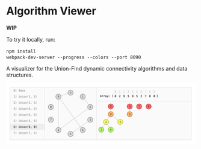 Algorithm Viewer
================

**WIP**

To try it locally, run:

```
npm install
webpack-dev-server --progress --colors --port 8090
```

A visualizer for the Union-Find dynamic connectivity algorithms and data structures.

![Screenshot of the union find algorithm/data structure visualization](/screenshots/union-find-algorithm-viewer.png)
